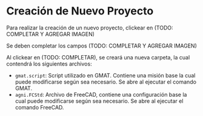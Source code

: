 # Creación de Nuevo Proyecto

Para realizar la creación de un nuevo proyecto, clickear en (TODO: COMPLETAR Y AGREGAR IMAGEN)

Se deben completar los campos (TODO: COMPLETAR Y AGREGAR IMAGEN)

Al clickear en (TODO: COMPLETAR), se creará una nueva carpeta, la cual contendrá los siguientes archivos:

* `gmat.script`: Script utilizado en GMAT. Contiene una misión base la cual puede modificarse según sea necesario. Se abre al ejecutar el comando GMAT.
* `agni.FCStd`: Archivo de FreeCAD, contiene una configuración base la cual puede modificarse según sea necesario. Se abre al ejecutar el comando FreeCAD.
